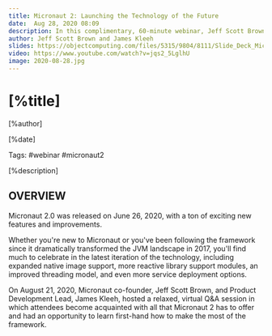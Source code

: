```yaml
---
title: Micronaut 2: Launching the Technology of the Future
date:  Aug 28, 2020 08:09
description: In this complimentary, 60-minute webinar, Jeff Scott Brown and James Kleeh host a relaxed Q&A session to introduce the new features and improvements in Micronaut 2. 
author: Jeff Scott Brown and James Kleeh
slides: https://objectcomputing.com/files/5315/9804/8111/Slide_Deck_Micronaut_2.0_Webinar.pdf
video: https://www.youtube.com/watch?v=jqs2_5LglhU
image: 2020-08-28.jpg
---
```


# [%title]

[%author]

[%date] 

Tags: #webinar #micronaut2

[%description]

## OVERVIEW

Micronaut 2.0 was released on June 26, 2020, with a ton of exciting new features and improvements.

Whether you're new to Micronaut or you've been following the framework since it dramatically transformed the JVM landscape in 2017, you'll find much to celebrate in the latest iteration of the technology, including expanded native image support, more reactive library support modules, an improved threading model, and even more service deployment options.

On August 21, 2020, Micronaut co-founder, Jeff Scott Brown, and Product Development Lead, James Kleeh, hosted a relaxed, virtual Q&A session in which attendees become acquainted with all that Micronaut 2 has to offer and had an opportunity to learn first-hand how to make the most of the framework.
